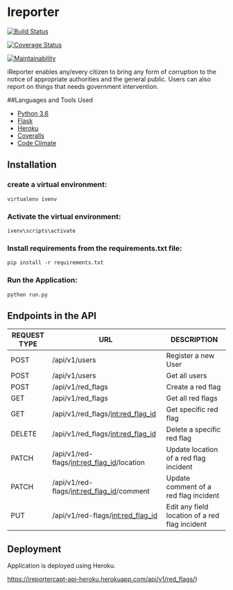 # Ireporter
[![Build Status](https://travis-ci.org/66hakeem/ireporter-db.svg?branch=feedback)](https://travis-ci.org/66hakeem/ireporter-db)

[![Coverage Status](https://coveralls.io/repos/github/66hakeem/ireporter-db/badge.svg?branch=feedback)](https://coveralls.io/github/66hakeem/ireporter-db?branch=feedback)

[![Maintainability](https://api.codeclimate.com/v1/badges/141bf54cfb266f2f5620/maintainability)](https://codeclimate.com/github/66hakeem/ireporter/maintainability)

iReporter enables any/every citizen to bring any form of corruption to the notice of appropriate authorities and the general public. Users can also report on things that needs government intervention.

##Languages and Tools Used
* [Python 3.6](https://www.python.org)
* [Flask](http://flask.pocoo.org/)
* [Heroku](https://www.heroku.com/)
* [Coveralls](https://coveralls.io/)
* [Code Climate](https://codeclimate.com/)

## Installation

### create a virtual environment:

```
virtualenv ivenv
```

### Activate the virtual environment:

```
ivenv\scripts\activate
```

### Install requirements from the requirements.txt file:

```
pip install -r requirements.txt
```

### Run the Application:

```
python run.py
```


## Endpoints in the API

|REQUEST TYPE| URL | DESCRIPTION |
|------------|-----|-------------|
|POST| /api/v1/users |Register a new User
|POST| /api/v1/users |Get all users
|POST| /api/v1/red_flags |Create a red flag|
|GET| /api/v1/red_flags |Get all red flags|
|GET| /api/v1/red_flags/<int:red_flag_id> |Get specific red flag|
|DELETE| /api/v1/red_flags/<int:red_flag_id>|Delete a specific red flag|
|PATCH| /api/v1/red-flags/<int:red_flag_id>/location |Update location of a red flag incident|
|PATCH| /api/v1/red-flags/<int:red_flag_id>/comment |Update comment of a red flag incident|
|PUT| /api/v1/red-flags/<int:red_flag_id> |Edit any field location of a red flag incident|



## Deployment

Application is deployed using Heroku.

https://ireportercapt-api-heroku.herokuapp.com/api/v1/red_flags/)
